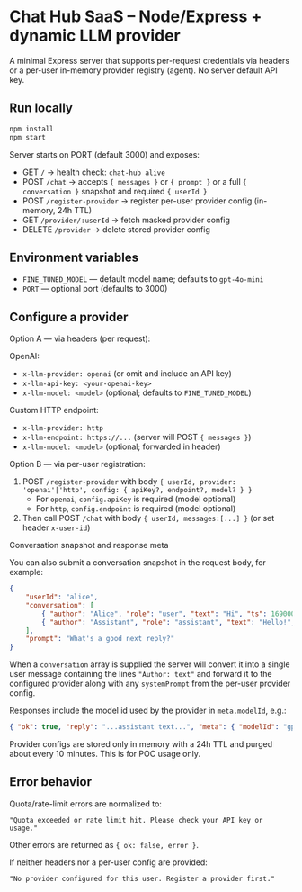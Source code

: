 # Chat Hub SaaS – Node/Express + dynamic LLM provider

A minimal Express server that supports per-request credentials via headers or a per-user in-memory provider registry (agent). No server default API key.

## Run locally

```bash
npm install
npm start
```

Server starts on PORT (default 3000) and exposes:
- GET `/` → health check: `chat-hub alive`
- POST `/chat` → accepts `{ messages }` or `{ prompt }` or a full `{ conversation }` snapshot and required `{ userId }`
- POST `/register-provider` → register per-user provider config (in-memory, 24h TTL)
- GET `/provider/:userId` → fetch masked provider config
- DELETE `/provider` → delete stored provider config

## Environment variables
- `FINE_TUNED_MODEL` — default model name; defaults to `gpt-4o-mini`
- `PORT` — optional port (defaults to 3000)

## Configure a provider

Option A — via headers (per request):

OpenAI:
- `x-llm-provider: openai` (or omit and include an API key)
- `x-llm-api-key: <your-openai-key>`
- `x-llm-model: <model>` (optional; defaults to `FINE_TUNED_MODEL`)

Custom HTTP endpoint:
- `x-llm-provider: http`
- `x-llm-endpoint: https://...` (server will POST `{ messages }`)
- `x-llm-model: <model>` (optional; forwarded in header)

Option B — via per-user registration:

1) POST `/register-provider` with body `{ userId, provider: 'openai'|'http', config: { apiKey?, endpoint?, model? } }`
	- For `openai`, `config.apiKey` is required (model optional)
	- For `http`, `config.endpoint` is required (model optional)
2) Then call POST `/chat` with body `{ userId, messages:[...] }` (or set header `x-user-id`)

Conversation snapshot and response meta

You can also submit a conversation snapshot in the request body, for example:

```json
{
	"userId": "alice",
	"conversation": [
		{ "author": "Alice", "role": "user", "text": "Hi", "ts": 1690000000000 },
		{ "author": "Assistant", "role": "assistant", "text": "Hello!", "ts": 1690000001000 }
	],
	"prompt": "What's a good next reply?"
}
```

When a `conversation` array is supplied the server will convert it into a single user message containing the lines `"Author: text"` and forward it to the configured provider along with any `systemPrompt` from the per-user provider config.

Responses include the model id used by the provider in `meta.modelId`, e.g.:

```json
{ "ok": true, "reply": "...assistant text...", "meta": { "modelId": "gpt-4o-mini" } }
```

Provider configs are stored only in memory with a 24h TTL and purged about every 10 minutes. This is for POC usage only.

## Error behavior
Quota/rate-limit errors are normalized to:
```
"Quota exceeded or rate limit hit. Please check your API key or usage."
```

Other errors are returned as `{ ok: false, error }`.

If neither headers nor a per-user config are provided:
```
"No provider configured for this user. Register a provider first."
```